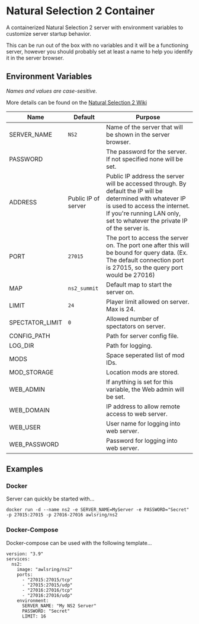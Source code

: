 # Natural Selection 2 Container

A containerized Natural Selection 2 server with environment variables to customize server startup behavior.

This can be run out of the box with no variables and it will be a functioning server, however you should probably set at least a name to help you identify it in the server browser.

## Environment Variables

_Names and values are case-sesitive._

More details can be found on the [Natural Selection 2 Wiki](https://naturalselection.fandom.com/wiki/Dedicated_Server)

| Name            | Default             | Purpose                                                                                                                                                                                                                   |
| --------------- | ------------------- | ------------------------------------------------------------------------------------------------------------------------------------------------------------------------------------------------------------------------- |
| SERVER_NAME     | `NS2`               | Name of the server that will be shown in the server browser.                                                                                                                                                              |
| PASSWORD        |                     | The password for the server. If not specified none will be set.                                                                                                                                                           |
| ADDRESS         | Public IP of server | Public IP address the server will be accessed through. By default the IP will be determined with whatever IP is used to access the internet. If you're running LAN only, set to whatever the private IP of the server is. |
| PORT            | `27015`             | The port to access the server on. The port one after this will be bound for query data. (Ex. The default connection port is 27015, so the query port would be 27016)                                                      |
| MAP             | `ns2_summit`        | Default map to start the server on.                                                                                                                                                                                       |
| LIMIT           | `24`                | Player limit allowed on server. Max is 24.                                                                                                                                                                                |
| SPECTATOR_LIMIT | `0`                 | Allowed number of spectators on server.                                                                                                                                                                                   |
| CONFIG_PATH     |                     | Path for server config file.                                                                                                                                                                                              |
| LOG_DIR         |                     | Path for logging.                                                                                                                                                                                                         |
| MODS            |                     | Space seperated list of mod IDs.                                                                                                                                                                                          |
| MOD_STORAGE     |                     | Location mods are stored.                                                                                                                                                                                                 |
| WEB_ADMIN       |                     | If anything is set for this variable, the Web admin will be set.                                                                                                                                                          |
| WEB_DOMAIN      |                     | IP address to allow remote access to web server.                                                                                                                                                                          |
| WEB_USER        |                     | User name for logging into web server.                                                                                                                                                                                    |
| WEB_PASSWORD    |                     | Password for logging into web server.                                                                                                                                                                                     |

## Examples

### Docker

Server can quickly be started with...

`docker run -d --name ns2 -e SERVER_NAME=MyServer -e PASSWORD="Secret" -p 27015:27015 -p 27016-27016 awlsring/ns2`

### Docker-Compose

Docker-compose can be used with the following template...

```
version: "3.9"
services:
  ns2:
    image: "awlsring/ns2"
    ports:
      - "27015:27015/tcp"
      - "27015:27015/udp"
      - "27016:27016/tcp"
      - "27016:27016/udp"
    environment:
      SERVER_NAME: "My NS2 Server"
      PASSWORD: "Secret"
      LIMIT: 16
```
